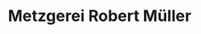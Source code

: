 ---
title: "Metzgerei Robert Müller"
url: /hann-muenden/metzgerei-robert-mueller/
shop: Metzgerei
---